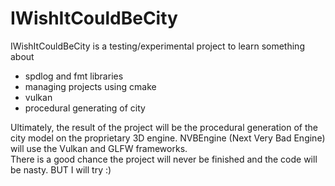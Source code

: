 # IWishItCouldBeCity

IWishItCouldBeCity is a testing/experimental project to learn something about
- spdlog and fmt libraries
- managing projects using cmake
- vulkan 
- procedural generating of city

Ultimately, the result of the project will be the procedural generation of the city model on the proprietary 3D engine. NVBEngine (Next Very Bad Engine) will use the Vulkan and GLFW frameworks.  
There is a good chance the project will never be finished and the code will be nasty. BUT I will try :)